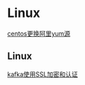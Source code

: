 # Linux
[centos更换阿里yum源](https://github.com/chenjb04/Doc/blob/master/linux/centos7更换yum阿里源.md)

## Linux

[kafka使用SSL加密和认证](https://github.com/chenjb04/Doc/blob/master/kafka/kafka使用SSL加密和认证.md)

